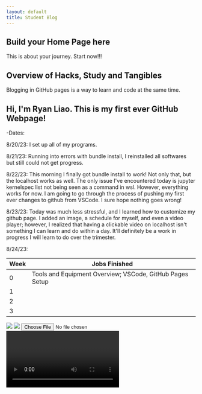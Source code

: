 ```yaml
---
layout: default
title: Student Blog
---
```



## Build your Home Page here 
This is about your journey. Start now!!!

## Overview of Hacks, Study and Tangibles
Blogging in GitHub pages is a way to learn and code at the same time. 

## Hi, I'm Ryan Liao. This is my first ever GitHub Webpage! 

-Dates: 

8/20/23: I set up all of my programs.

8/21/23: Running into errors with bundle install, I reinstalled all softwares but still could not get progress.

8/22/23: This morning I finally got bundle install to work! Not only that, but the localhost works as well. The only issue I've encountered today is jupyter kernelspec list not being seen as a command in wsl. However, everything works for now. I am going to go through the process of pushing my first ever changes to github from VSCode. I sure hope nothing goes wrong! 

8/23/23: Today was much less stressful, and I learned how to customize my github page. I added an image, a schedule for myself, and even a video player; however, I realized that having a clickable video on localhost isn't something I can learn and do within a day. It'll definitely be a work in progress I will learn to do over the trimester. 

8/24/23: 

| Week   | Jobs Finished |
| -------- | ------- |
| 0  |  Tools and Equipment Overview; VSCode, GitHub Pages Setup   | 
| 1 |      |
|  2  |     |
|  3   |     |

<img src="https://media.discordapp.net/attachments/1081856159855677464/1144158764040196118/image.png?width=732&height=364">

<img src="https://i1.sndcdn.com/artworks-t7I8MnGT22aUwxEL-pOTXZw-t500x500.jpg">

<input type="file" accept="video/*" />
<video controls autoplay></video>

<script src="https://code.jquery.com/jquery-2.2.4.min.js"></script>
<script>
$('input').on('change', changeEvent => {
  var reader = new FileReader();
  reader.onload = onLoadEvent => $('video').attr('src', onLoadEvent.target.result).play();
  reader.readAsDataURL(changeEvent.currentTarget.files[0]);
});
</script>

